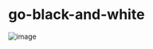 # go-black-and-white
![image](https://user-images.githubusercontent.com/95023859/226567008-1ac603a2-40ce-4fad-9aac-bba194c090c6.png)
